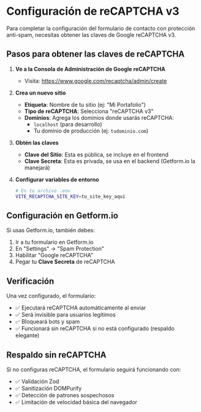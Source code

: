 # Configuración de reCAPTCHA v3

Para completar la configuración del formulario de contacto con protección anti-spam, necesitas obtener las claves de Google reCAPTCHA v3.

## Pasos para obtener las claves de reCAPTCHA

1. **Ve a la Consola de Administración de Google reCAPTCHA**
   - Visita: <https://www.google.com/recaptcha/admin/create>

2. **Crea un nuevo sitio**
   - **Etiqueta**: Nombre de tu sitio (ej: "Mi Portafolio")
   - **Tipo de reCAPTCHA**: Selecciona "reCAPTCHA v3"
   - **Dominios**: Agrega los dominios donde usarás reCAPTCHA:
     - `localhost` (para desarrollo)
     - Tu dominio de producción (ej: `tudominio.com`)

3. **Obtén las claves**
   - **Clave del Sitio**: Esta es pública, se incluye en el frontend
   - **Clave Secreta**: Esta es privada, se usa en el backend (Getform.io la manejará)

4. **Configurar variables de entorno**

   ```bash
   # En tu archivo .env
   VITE_RECAPTCHA_SITE_KEY=tu_site_key_aqui
   ```

## Configuración en Getform.io

Si usas Getform.io, también debes:

1. Ir a tu formulario en Getform.io
2. En "Settings" → "Spam Protection"
3. Habilitar "Google reCAPTCHA"
4. Pegar tu **Clave Secreta** de reCAPTCHA

## Verificación

Una vez configurado, el formulario:

- ✅ Ejecutará reCAPTCHA automáticamente al enviar
- ✅ Será invisible para usuarios legítimos
- ✅ Bloqueará bots y spam
- ✅ Funcionará sin reCAPTCHA si no está configurado (respaldo elegante)

## Respaldo sin reCAPTCHA

Si no configuras reCAPTCHA, el formulario seguirá funcionando con:

- ✅ Validación Zod
- ✅ Sanitización DOMPurify
- ✅ Detección de patrones sospechosos
- ✅ Limitación de velocidad básica del navegador
